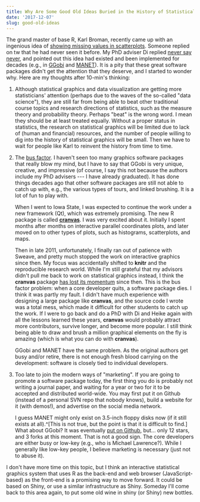 ```yaml
---
title: Why Are Some Good Old Ideas Buried in the History of Statistical Graphics?
date: '2017-12-07'
slug: good-old-ideas
---
```


The grand master of base R, Karl Broman, recently came up with an ingenious idea of [showing missing values in scatterplots](https://tw.com/kwbroman/status/938100704803278849). Someone replied on tw that he had never seen it before. My PhD adviser Di replied [never say never](https://tw.com/visnut/status/938227512332640256), and pointed out this idea had existed and been implemented for decades (e.g., in [GGobi](http://ggobi.org) and [MANET](http://www.rosuda.org/MANET/)). It is a pity that these great software packages didn't get the attention that they deserve, and I started to wonder why. Here are my thoughts after 10-min's thinking:

1. Although statistical graphics and data visualization are getting more statisticians' attention (perhaps due to the waves of the so-called "data science"), they are still far from being able to beat other traditional course topics and research directions of statistics, such as the measure theory and probability theory. Perhaps "beat" is the wrong word. I mean they should be at least treated equally. Without a proper status in statistics, the research on statistical graphics will be limited due to lack of (human and financial) resources, and the number of people willing to dig into the history of statistical graphics will be small. Then we have to wait for people like Karl to reinvent the history from time to time.

1. The [bus factor](https://en.wikipedia.org/wiki/Bus_factor). I haven't seen too many graphics software packages that really blow my mind, but I have to say that GGobi is very unique, creative, and impressive (of course, I say this not because the authors include my PhD advisers --- I have already graduated). It has done things decades ago that other software packages are still not able to catch up with, e.g., the various types of tours, and linked brushing. It is a lot of fun to play with.

    When I went to Iowa State, I was expected to continue the work under a new framework (Qt), which was extremely promising. The new R package is called [**cranvas**](https://github.com/ggobi/cranvas). I was very excited about it. Initially I spent months after months on interactive parallel coordinates plots, and later moved on to other types of plots, such as histograms, scatterplots, and maps.

    Then in late 2011, unfortunately, I finally ran out of patience with Sweave, and pretty much stopped the work on interactive graphics since then. My focus was accidentally shifted to **knitr** and the reproducible research world. While I'm still grateful that my advisors didn't pull me back to work on statistical graphics instead, I think the **cranvas** package [has lost its momentum](https://github.com/ggobi/cranvas/graphs/contributors) since then. This is the bus factor problem: when a core developer quits, a software package dies. I think it was partly my fault. I didn't have much experience with designing a large package like **cranvas**, and the source code I wrote was a total mess, which made it difficult for other students to catch up the work. If I were to go back and do a PhD with Di and Heike again with all the lessons learned these years, **cranvas** would probably attract more contributors, survive longer, and become more popular. I still think being able to draw and brush a million graphical elements on the fly is amazing (which is what you can do with **cranvas**).
    
    GGobi and MANET have the same problem. As the original authors get busy and/or retire, there is not enough fresh blood carrying on the development: software is closely tied to individual developers.

1. Too late to join the modern ways of "marketing". If you are going to promote a software package today, the first thing you do is probably not writing a journal paper, and waiting for a year or two for it to be accepted and distributed world-wide. You may first put it on Github (instead of a personal SVN repo that nobody knows), build a website for it (with demos!), and advertise on the social media network.

    I guess MANET might only exist on 3.5-inch floppy disks now (if it still exists at all).^[This is not true, but the point is that it is difficult to find.] What about GGobi? It was eventually [put on Github](https://github.com/ggobi/ggobi), but... only 12 stars, and 3 forks at this moment. That is not a good sign. The core developers are either busy or low-key (e.g., who is Michael Lawrence?). While I generally like low-key people, I believe marketing is necessary (just not to abuse it).

I don't have more time on this topic, but I think an interactive statistical graphics system that uses R as the back-end and web browser (JavaScript-based) as the front-end is a promising way to move forward. It could be based on Shiny, or use a similar infrastructure as Shiny. Someday I'll come back to this area again, to put some old wine in shiny (or Shiny) new bottles.
